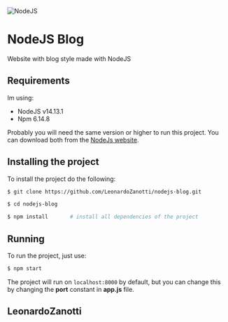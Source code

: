 <img src="https://upload.wikimedia.org/wikipedia/commons/thumb/d/d9/Node.js_logo.svg/1200px-Node.js_logo.svg.png" alt="NodeJS">

# NodeJS Blog
Website with blog style made with NodeJS

## Requirements
Im using:
* NodeJS v14.13.1
* Npm 6.14.8

Probably you will need the same version or higher to run this project. You can download both from the [NodeJs website](https://nodejs.org/en/).

## Installing the project
To install the project do the following:
```bash
$ git clone https://github.com/LeonardoZanotti/nodejs-blog.git

$ cd nodejs-blog

$ npm install       # install all dependencies of the project
```

## Running
To run the project, just use:
```bash
$ npm start
```
The project will run on `localhost:8000` by default, but you can change this by changing the **port** constant in **app.js** file.
 
## LeonardoZanotti